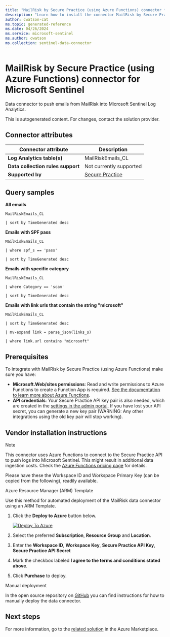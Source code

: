 ```yaml
---
title: "MailRisk by Secure Practice (using Azure Functions) connector for Microsoft Sentinel"
description: "Learn how to install the connector MailRisk by Secure Practice (using Azure Functions) to connect your data source to Microsoft Sentinel."
author: cwatson-cat
ms.topic: generated-reference
ms.date: 04/26/2024
ms.service: microsoft-sentinel
ms.author: cwatson
ms.collection: sentinel-data-connector
---
```


# MailRisk by Secure Practice (using Azure Functions) connector for Microsoft Sentinel

Data connector to push emails from MailRisk into Microsoft Sentinel Log Analytics.

This is autogenerated content. For changes, contact the solution provider.

## Connector attributes

| Connector attribute | Description |
| --- | --- |
| **Log Analytics table(s)** | MailRiskEmails_CL<br/> |
| **Data collection rules support** | Not currently supported |
| **Supported by** | [Secure Practice](https://securepractice.co/support) |

## Query samples

**All emails**

   ```kusto
MailRiskEmails_CL

   | sort by TimeGenerated desc
   ```

**Emails with SPF pass**

   ```kusto
MailRiskEmails_CL

   | where spf_s == 'pass' 

   | sort by TimeGenerated desc
   ```

**Emails with specific category**

   ```kusto
MailRiskEmails_CL

   | where Category == 'scam' 

   | sort by TimeGenerated desc
   ```

**Emails with link urls that contain the string "microsoft"**

   ```kusto
MailRiskEmails_CL

   | sort by TimeGenerated desc

   | mv-expand link = parse_json(links_s)

   | where link.url contains "microsoft"
   ```



## Prerequisites

To integrate with MailRisk by Secure Practice (using Azure Functions) make sure you have: 

- **Microsoft.Web/sites permissions**: Read and write permissions to Azure Functions to create a Function App is required. [See the documentation to learn more about Azure Functions](/azure/azure-functions/).
- **API credentials**: Your Secure Practice API key pair is also needed, which are created in the [settings in the admin portal](https://manage.securepractice.co/settings/security). If you have lost your API secret, you can generate a new key pair (WARNING: Any other integrations using the old key pair will stop working).


## Vendor installation instructions


> [!NOTE]
   >  This connector uses Azure Functions to connect to the Secure Practice API to push logs into Microsoft Sentinel. This might result in additional data ingestion costs. Check the [Azure Functions pricing page](https://azure.microsoft.com/pricing/details/functions/) for details.


Please have these the Workspace ID and Workspace Primary Key (can be copied from the following), readily available.



Azure Resource Manager (ARM) Template

Use this method for automated deployment of the MailRisk data connector using an ARM Template.

1. Click the **Deploy to Azure** button below. 

	[![Deploy To Azure](https://aka.ms/deploytoazurebutton)](https://aka.ms/sentinel-mailrisk-azuredeploy)
2. Select the preferred **Subscription**, **Resource Group** and **Location**. 
3. Enter the **Workspace ID**, **Workspace Key**, **Secure Practice API Key**, **Secure Practice API Secret** 
4. Mark the checkbox labeled **I agree to the terms and conditions stated above**.
5. Click **Purchase** to deploy.

Manual deployment

In the open source repository on [GitHub](https://github.com/securepractice/mailrisk-sentinel-connector) you can find instructions for how to manually deploy the data connector.



## Next steps

For more information, go to the [related solution](https://azuremarketplace.microsoft.com/en-us/marketplace/apps/securepracticeas1650887373770.microsoft-sentinel-solution-mailrisk?tab=Overview) in the Azure Marketplace.
